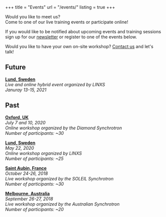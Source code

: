 +++
title = "Events"
url = "/events/"
listing = true
+++

Would you like to meet us?  
Come to one of our live training events or participate online!

If you would like to be notified about upcoming events and training sessions sign up for our [newsletter](/contact/#newsletter) or register to one of the events below.

Would you like to have your own on-site workshop? [Contact us](/contact/#formspree) and let's talk! 

## Future


__[Lund, Sweden](https://indico.linxs.lu.se/event/165/)__  
_Live and online hybrid event organized by LINXS  
Januray 13-15, 2021_

## Past

__[Oxford, UK](https://twitter.com/DiamondLightSou/status/1281636643137560576)__  
_July 7 and 10, 2020   
Online workshop organized by the Diamond Synchrotron   
Number of participants: ~30_

__[Lund, Sweden](https://www.linxs.se/events/2020/5/22/linxs-event-online-lecture-user-friendly-analysis-of-spectroscopy-data-with-quasar-multivariate-statistics-and-machine-learning)__  
_May 22, 2020  
Online workshop organized by LINXS  
Number of participants: ~25_

__[Saint Aubin, France](https://www.synchrotron-soleil.fr/en/events/school-statir-2018)__  
_October 24-26, 2018  
Live workshop organized by the SOLEIL Synchrotron  
Number of participants: ~30_

__[Melbourne, Australia](https://events01.synchrotron.org.au/event/91/timetable/?view=standard_inline_minutes)__  
_September 26-27, 2018  
Live workshop organized by the Australian Synchrotron  
Number of participants: ~20_

